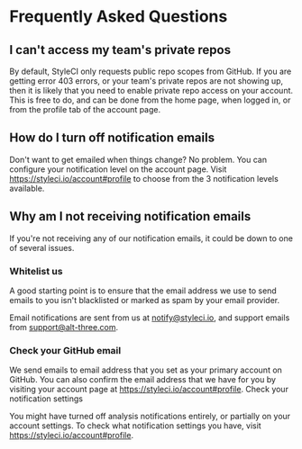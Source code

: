 # Frequently Asked Questions

## I can't access my team's private repos

By default, StyleCI only requests public repo scopes from GitHub. If you are getting error 403 errors, or your team's private repos are not showing up, then it is likely that you need to enable private repo access on your account. This is free to do, and can be done from the home page, when logged in, or from the profile tab of the account page.

## How do I turn off notification emails

Don't want to get emailed when things change? No problem. You can configure your notification level on the account page. Visit https://styleci.io/account#profile to choose from the 3 notification levels available.

## Why am I not receiving notification emails

If you're not receiving any of our notification emails, it could be down to one of several issues.

### Whitelist us

A good starting point is to ensure that the email address we use to send emails to you isn't blacklisted or marked as spam by your email provider.

Email notifications are sent from us at notify@styleci.io, and support emails from support@alt-three.com.

### Check your GitHub email

We send emails to email address that you set as your primary account on GitHub. You can also confirm the email address that we have for you by visiting your account page at https://styleci.io/account#profile.
Check your notification settings

You might have turned off analysis notifications entirely, or partially on your account settings. To check what notification settings you have, visit https://styleci.io/account#profile.
